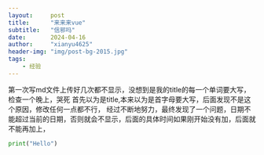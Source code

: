 ```yaml
---
layout:     post
title:      "来来来vue"
subtitle:   "信邪吗"
date:       2024-04-16
author:     "xianyu4625"
header-img: "img/post-bg-2015.jpg"
tags:
    - 经验
---
```


第一次写md文件上传好几次都不显示，没想到是我的title的每一个单词要大写，检查一个晚上，哭死
首先以为是title,本来以为是首字母要大写，后面发现不是这个原因，修改任何一点都不行，
经过不断地努力，最终发现了一个问题，日期不能超过当前的日期，否则就会不显示，后面的具体时间如果刚开始没有加，后面就不能再加上，
```python
print("Hello")
```